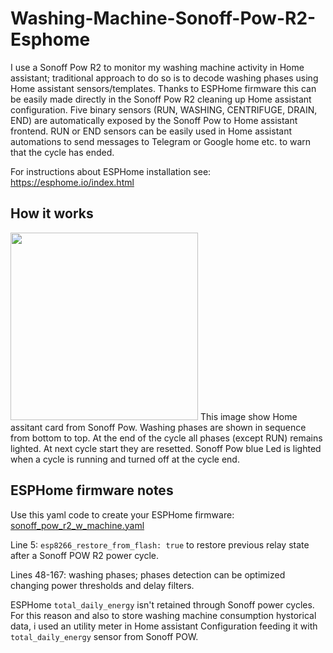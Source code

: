 # Washing-Machine-Sonoff-Pow-R2-Esphome

I use a Sonoff Pow R2 to monitor my washing machine activity in Home assistant; traditional approach to do so is to decode washing phases using Home assistant sensors/templates. Thanks to ESPHome firmware this can be easily made directly in the Sonoff Pow R2 cleaning up Home assistant configuration.
Five binary sensors (RUN, WASHING, CENTRIFUGE, DRAIN, END) are automatically exposed by the Sonoff Pow to Home assistant frontend.
RUN or END sensors can be easily used in Home assistant automations to send messages to Telegram or Google home etc. to  warn that the cycle has ended. 

For instructions about ESPHome installation see: https://esphome.io/index.html

## How it works

<img src="https://github.com/Gio-dot/Washing-Machine-Sonoff-Pow-R2-Esphome/blob/master/img/end.jpg" width="300">
This image show Home assitant card from Sonoff Pow. Washing phases are shown in sequence from bottom to top. At the end of the cycle all phases (except RUN) remains lighted. At next cycle start they are resetted.
Sonoff Pow blue Led is lighted when a cycle is running and turned off at the cycle end.

## ESPHome firmware notes

Use this yaml code to create your ESPHome firmware: [sonoff_pow_r2_w_machine.yaml](https://github.com/Gio-dot/Washing-Machine-Sonoff-Pow-R2-Esphome/blob/master/sonoff_pow_r2_w_machine.yaml)

Line 5: `esp8266_restore_from_flash: true` to restore previous relay state after a Sonoff POW R2 power cycle.

Lines 48-167: washing phases; phases detection can be optimized changing power thresholds and delay filters. 

ESPHome `total_daily_energy` isn't retained through Sonoff power cycles. For this reason and also to store washing machine consumption hystorical data, i used an utility meter in Home assistant Configuration feeding it with `total_daily_energy` sensor from Sonoff POW.


